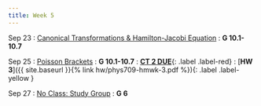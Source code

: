 ```yaml
---
title: Week 5
---
```


Sep 23
: [Canonical Transformations & Hamilton-Jacobi Equation](#)
  : **G 10.1-10.7**

Sep 25
: [Poisson Brackets](#)
  : **G 10.1-10.7**
: [**CT 2 DUE**](){: .label .label-red}[](#)
: [**HW 3**]({{ site.baseurl }}{% link hw/phys709-hmwk-3.pdf %}){: .label .label-yellow }[](#)
  
Sep 27
: [No Class: Study Group](#)
  : **G 6**